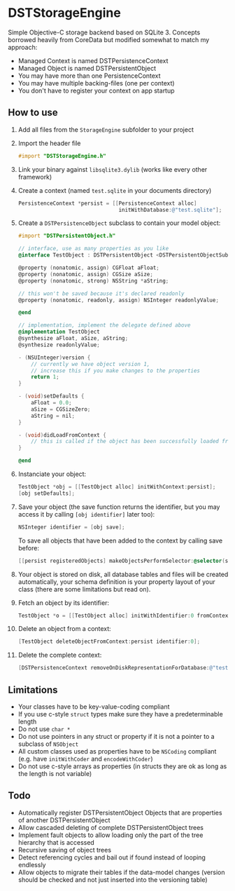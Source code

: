 # DSTStorageEngine

Simple Objective-C storage backend based on SQLite 3. Concepts borrowed heavily from CoreData but modified somewhat to match my approach:

* Managed Context is named DSTPersistenceContext
* Managed Object is named DSTPersistentObject
* You may have more than one PersistenceContext
* You may have multiple backing-files (one per context)
* You don't have to register your context on app startup

## How to use

1. Add all files from the `StorageEngine` subfolder to your project
2. Import the header file

    ```objective-c
    #import "DSTStorageEngine.h"
    ```

3. Link your binary against `libsqlite3.dylib` (works like every other framework)
4. Create a context (named `test.sqlite` in your documents directory)

    ```objective-c
    PersistenceContext *persist = [[PersistenceContext alloc]
                                    initWithDatabase:@"test.sqlite"];
    ```

5. Create a `DSTPersistenceObject` subclass to contain your model object:

    ```objective-c
    #import "DSTPersistentObject.h"

    // interface, use as many properties as you like
    @interface TestObject : DSTPersistentObject <DSTPersistentObjectSubclass>

    @property (nonatomic, assign) CGFloat aFloat;
    @property (nonatomic, assign) CGSize aSize;
    @property (nonatomic, strong) NSString *aString;

    // this won't be saved because it's declared readonly
    @property (nonatomic, readonly, assign) NSInteger readonlyValue;

    @end

    // implementation, implement the delegate defined above
    @implementation TestObject
    @synthesize aFloat, aSize, aString;
    @synthesize readonlyValue;        

    - (NSUInteger)version {
        // currently we have object version 1,
        // increase this if you make changes to the properties
        return 1;
    }

    - (void)setDefaults {
        aFloat = 0.0;
        aSize = CGSizeZero;
        aString = nil;
    }
    
    - (void)didLoadFromContext {
        // this is called if the object has been successfully loaded from a context
    }
    
    @end
    ```

6. Instanciate your object:

    ```objective-c
    TestObject *obj = [[TestObject alloc] initWithContext:persist];
    [obj setDefaults];
    ```

7. Save your object (the save function returns the identifier, but you may access it by calling `[obj identifier]` later too):

    ```objective-c
    NSInteger identifier = [obj save];
    ```
        
    To save all objects that have been added to the context by calling save before:
    
    ```objective-c
    [[persist registeredObjects] makeObjectsPerformSelector:@selector(save)];
    ```
        
8. Your object is stored on disk, all database tables and files will be created automatically, your schema definition is your property layout of your class (there are some limitations but read on).

9. Fetch an object by its identifier:

    ```objective-c
    TestObject *o = [[TestObject alloc] initWithIdentifier:0 fromContext:persist];
    ```
    
10. Delete an object from a context:

    ```objective-c
    [TestObject deleteObjectFromContext:persist identifier:0];
    ```

11. Delete the complete context:

    ```objective-c
    [DSTPersistenceContext removeOnDiskRepresentationForDatabase:@"test.sqlite"];
    ```
    
## Limitations

* Your classes have to be key-value-coding compliant
* If you use c-style `struct` types make sure they have a predeterminable length
* Do not use `char *`
* Do not use pointers in any struct or property if it is not a pointer to a subclass of `NSObject`
* All custom classes used as properties have to be `NSCoding` compliant (e.g. have `initWithCoder` and `encodeWithCoder`)
* Do not use c-style arrays as properties (in structs they are ok as long as the length is not variable)


## Todo

* Automatically register DSTPersistentObject Objects that are properties of another DSTPersistentObject
* Allow cascaded deleting of complete DSTPersistentObject trees
* Implement fault objects to allow loading only the part of the tree hierarchy that is accessed
* Recursive saving of object trees
* Detect referencing cycles and bail out if found instead of looping endlessly
* Allow objects to migrate their tables if the data-model changes (version should be checked and not just inserted into the versioning table)